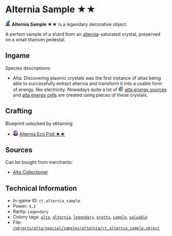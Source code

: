 # Alternia Sample ★★

<img src="https://raw.githubusercontent.com/Ceterai/Enternia/main/objects/alta/special/samples/alternia/icon.png" alt="Alternia Sample ★★ icon" loading="lazy" height=16px width="auto" /> **Alternia Sample ★★** is a legendary decorative object.

A perfect sample of a shard from an [alternia](https://ceterai.github.io/MyEnternia/Wiki/Tags/Alternia)-saturated crystal, preserved on a small titanium pedestal.

## Ingame

Species descriptions:

- Alta: Discovering plasmic crystals was the first instance of altas being able to successfully extract alternia and transform it into a usable form of energy, like electricity. Nowadays quite a lot of <img src="https://raw.githubusercontent.com/Ceterai/Enternia/main/objects/alta/scout/energy_source/icon.png" alt="Alta Energy Source icon" loading="lazy" height=16px width="auto" /> [alta energy sources](https://ceterai.github.io/MyEnternia/Wiki/AltaEnergySource) and [alta energy cells](https://ceterai.github.io/MyEnternia/Wiki/altaenergycells) are created using pieces of these crystals.

## Crafting

Blueprint unlocked by obtaining:

- <img src="https://raw.githubusercontent.com/Ceterai/Enternia/main/objects/farmables/alta/ground/alternia/pod/icon.png" alt="Alternia Eco Pod ★★ icon" loading="lazy" height=16px width="auto" /> [Alternia Eco Pod ★★](https://ceterai.github.io/MyEnternia/Wiki/AlterniaEcoPod)

## Sources

Can be bought from merchants:

- [Alta Collectioner](https://ceterai.github.io/MyEnternia/Wiki/AltaCollectioner)

## Technical Information

- In-game ID: `ct_alternia_sample`
- Power: `4.2`
- Rarity: `Legendary`
- Colony tags: [`alta`](https://ceterai.github.io/MyEnternia/Wiki/Tags/Alta), [`alternia`](https://ceterai.github.io/MyEnternia/Wiki/Tags/Alternia), [`legendary`](https://ceterai.github.io/MyEnternia/Wiki/Tags/Legendary), [`pretty`](https://ceterai.github.io/MyEnternia/Wiki/Tags/Pretty), [`sample`](https://ceterai.github.io/MyEnternia/Wiki/Tags/Sample), [`valuable`](https://ceterai.github.io/MyEnternia/Wiki/Tags/Valuable)
- File: [`/objects/alta/special/samples/alternia/ct_alternia_sample.object`](https://github.com/Ceterai/Enternia/blob/main/objects/alta/special/samples/alternia/ct_alternia_sample.object)
